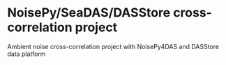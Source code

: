# NoisePy/SeaDAS/DASStore cross-correlation project
Ambient noise cross-correlation project with NoisePy4DAS and DASStore data platform
